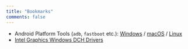```yaml
---
title: "Bookmarks"
comments: false
---
```


- Android Platform Tools (`adb`, `fastboot` etc.): [Windows](https://dl.google.com/android/repository/platform-tools-latest-windows.zip) / [macOS](https://dl.google.com/android/repository/platform-tools-latest-darwin.zip) / [Linux](https://dl.google.com/android/repository/platform-tools-latest-linux.zip)
- [Intel Graphics Windows DCH Drivers](https://www.intel.com/content/www/us/en/download/19344/intel-graphics-windows-dch-drivers.html)
